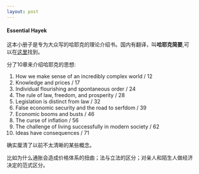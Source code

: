 ```yaml
---
layout: post
---
```


#### Essential Hayek

这本小册子是专为大众写的哈耶克的理论介绍书。国内有翻译，叫**哈耶克简要**,可以在[这里](http://weibo.com/p/1001603950359000265272)找到。

分了10章来介绍哈耶克的思想:
1. How we make sense of an incredibly complex world / 12
2. Knowledge and prices / 17
3. Individual flourishing and spontaneous order / 24
4. The rule of law, freedom, and prosperity / 28
5. Legislation is distinct from law / 32
6. False economic security and the road to serfdom / 39
7. Economic booms and busts / 46
8. The curse of inflation / 56
9. The challenge of living successfully in modern society / 62
10. Ideas have consequences / 71

确实厘清了以前不太清晰的某些概念。

比如为什么通胀会造成价格体系的扭曲；法与立法的区分；对亲人和陌生人做经济决定的范式区分。

